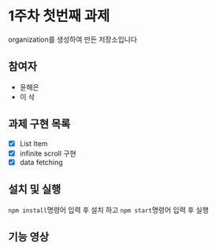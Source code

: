 # 1주차 첫번째 과제

organization를 생성하여 만든 저장소입니다

## 참여자

- 윤해은
- 이 삭

## 과제 구현 목록

- [x] List Item
- [x] infinite scroll 구현
- [x] data fetching

## 설치 및 실행

`npm install`명령어 입력 후 설치 하고 `npm start`명령어 입력 후 실행

## 기능 영상
